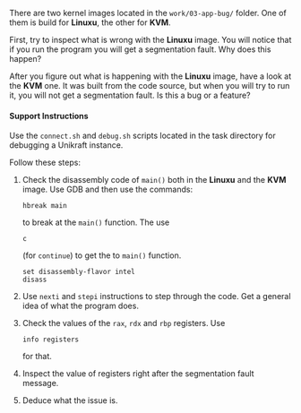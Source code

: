 There are two kernel images located in the `work/03-app-bug/` folder.
One of them is build for **Linuxu**, the other for **KVM**.

First, try to inspect what is wrong with the **Linuxu** image.
You will notice that if you run the program you will get a segmentation fault.
Why does this happen?

After you figure out what is happening with the **Linuxu** image, have a look at the **KVM** one.
It was built from the code source, but when you will try to run it, you will not get a segmentation fault.
Is this a bug or a feature?

#### Support Instructions

Use the `connect.sh` and `debug.sh` scripts located in the task directory for debugging a Unikraft instance.

Follow these steps:

1. Check the disassembly code of `main()` both in the **Linuxu** and the **KVM** image.
   Use GDB and then use the commands:

   ```console
   hbreak main
   ```

   to break at the `main()` function.
   The use

   ```console
   c
   ```

   (for `continue`) to get the to `main()` function.

   ```console
   set disassembly-flavor intel
   disass
   ```

1. Use `nexti` and `stepi` instructions to step through the code.
   Get a general idea of what the program does.

1. Check the values of the `rax`, `rdx` and `rbp` registers.
   Use

   ```console
   info registers
   ```

   for that.

1. Inspect the value of registers right after the segmentation fault message.

1. Deduce what the issue is.

